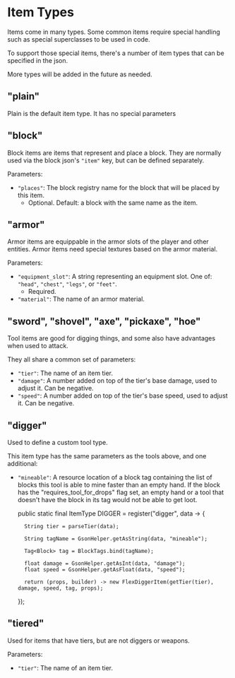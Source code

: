 # Item Types

Items come in many types. Some common items require special handling such as special superclasses to be used in code.

To support those special items, there's a number of item types that can be specified in the json.

More types will be added in the future as needed.

## "plain"

Plain is the default item type. It has no special parameters

## "block"

Block items are items that represent and place a block. They are normally used via the block json's `"item"` key, but can be defined separately.

Parameters:
* `"places"`: The block registry name for the block that will be placed by this item.
  * Optional. Default: a block with the same name as the item.

## "armor" 

Armor items are equippable in the armor slots of the player and other entities. Armor items need special textures based on the armor material.

Parameters:
* `"equipment_slot"`: A string representing an equipment slot. One of: `"head"`, `"chest"`, `"legs"`, or `"feet"`.
  * Required.
* `"material"`: The name of an armor material.

## "sword", "shovel", "axe", "pickaxe", "hoe"

Tool items are good for digging things, and some also have advantages when used to attack.

They all share a common set of parameters:
* `"tier"`: The name of an item tier.
* `"damage"`: A number added on top of the tier's base damage, used to adjust it. Can be negative.
* `"speed"`: A number added on top of the tier's base speed, used to adjust it. Can be negative.

## "digger"

Used to define a custom tool type.

This item type has the same parameters as the tools above, and one additional:
* `"mineable"`: A resource location of a block tag containing the list of blocks this tool is able to mine faster than an empty hand. If the block has the "requires_tool_for_drops" flag set, an empty hand or a tool that doesn't have the block in its tag would not be able to get loot.

    public static final ItemType<FlexDiggerItem> DIGGER = register("digger", data -> {

        String tier = parseTier(data);

        String tagName = GsonHelper.getAsString(data, "mineable");

        Tag<Block> tag = BlockTags.bind(tagName);

        float damage = GsonHelper.getAsInt(data, "damage");
        float speed = GsonHelper.getAsFloat(data, "speed");

        return (props, builder) -> new FlexDiggerItem(getTier(tier), damage, speed, tag, props);
    });

## "tiered"

Used for items that have tiers, but are not diggers or weapons.

Parameters:
* `"tier"`: The name of an item tier.

